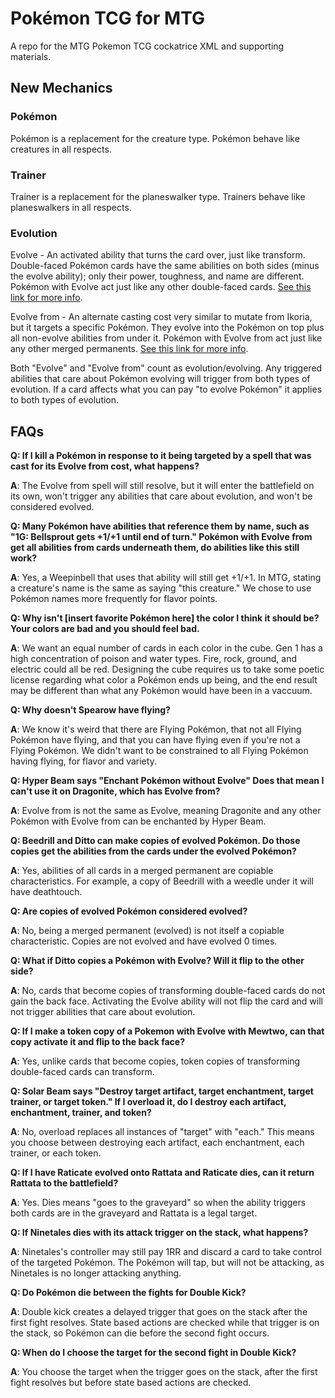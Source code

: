 # Pokémon TCG for MTG

A repo for the MTG Pokemon TCG cockatrice XML and supporting materials.

## New Mechanics

### Pokémon

Pokémon is a replacement for the creature type. Pokémon behave like creatures in all respects.

### Trainer

Trainer is a replacement for the planeswalker type. Trainers behave like planeswalkers in all respects.

### Evolution

Evolve - An activated ability that turns the card over, just like transform. Double-faced Pokémon cards have the same abilities on both sides (minus the evolve ability); only their power, toughness, and name are different. Pokémon with Evolve act just like any other double-faced cards. [See this link for more info](https://mtg.fandom.com/wiki/Double-faced_card).

Evolve from - An alternate casting cost very similar to mutate from Ikoria, but it targets a specific Pokémon. They evolve into the Pokémon on top plus all non-evolve abilities from under it. Pokémon with Evolve from act just like any other merged permanents. [See this link for more info](https://mtg.fandom.com/wiki/Merge).

Both "Evolve" and "Evolve from" count as evolution/evolving. Any triggered abilities that care about Pokémon evolving will trigger from both types of evolution. If a card affects what you can pay "to evolve Pokémon" it applies to both types of evolution. 

## FAQs

**Q: If I kill a Pokémon in response to it being targeted by a spell that was cast for its Evolve from cost, what happens?**

**A**: The Evolve from spell will still resolve, but it will enter the battlefield on its own, won't trigger any abilities that care about evolution, and won't be considered evolved.

**Q: Many Pokémon have abilities that reference them by name, such as "1G: Bellsprout gets +1/+1 until end of turn." Pokémon with Evolve from get all abilities from cards underneath them, do abilities like this still work?**

**A**: Yes, a Weepinbell that uses that ability will still get +1/+1. In MTG, stating a creature's name is the same as saying "this creature." We chose to use Pokémon names more frequently for flavor points.

**Q: Why isn't [insert favorite Pokémon here] the color I think it should be? Your colors are bad and you should feel bad.**

**A**: We want an equal number of cards in each color in the cube. Gen 1 has a high concentration of poison and water types. Fire, rock, ground, and electric could all be red. Designing the cube requires us to take some poetic license regarding what color a Pokémon ends up being, and the end result may be different than what any Pokémon would have been in a vaccuum. 

**Q: Why doesn't Spearow have flying?**

**A**: We know it's weird that there are Flying Pokémon, that not all Flying Pokémon have flying, and that you can have flying even if you're not a Flying Pokémon. We didn't want to be constrained to all Flying Pokémon having flying, for flavor and variety.

**Q: Hyper Beam says "Enchant Pokémon without Evolve" Does that mean I can't use it on Dragonite, which has Evolve from?**

**A**: Evolve from is not the same as Evolve, meaning Dragonite and any other Pokémon with Evolve from can be enchanted by Hyper Beam.

**Q: Beedrill and Ditto can make copies of evolved Pokémon. Do those copies get the abilities from the cards under the evolved Pokémon?**

**A**: Yes, abilities of all cards in a merged permanent are copiable characteristics. For example, a copy of Beedrill with a weedle under it will have deathtouch.

**Q: Are copies of evolved Pokémon considered evolved?**

**A**: No, being a merged permanent (evolved) is not itself a copiable characteristic. Copies are not evolved and have evolved 0 times.

**Q: What if Ditto copies a Pokémon with Evolve? Will it flip to the other side?**

**A**: No, cards that become copies of transforming double-faced cards do not gain the back face. Activating the Evolve ability will not flip the card and will not trigger abilities that care about evolution.

**Q: If I make a token copy of a Pokemon with Evolve with Mewtwo, can that copy activate it and flip to the back face?**

**A**: Yes, unlike cards that become copies, token copies of transforming double-faced cards can transform.

**Q: Solar Beam says "Destroy target artifact, target enchantment, target trainer, or target token." If I overload it, do I destroy each artifact, enchantment, trainer, and token?**

**A**: No, overload replaces all instances of "target" with "each." This means you choose between destroying each artifact, each enchantment, each trainer, or each token.

**Q: If I have Raticate evolved onto Rattata and Raticate dies, can it return Rattata to the battlefield?**

**A**: Yes. Dies means "goes to the graveyard" so when the ability triggers both cards are in the graveyard and Rattata is a legal target.

**Q: If Ninetales dies with its attack trigger on the stack, what happens?**

**A**: Ninetales's controller may still pay 1RR and discard a card to take control of the targeted Pokémon. The Pokémon will tap, but will not be attacking, as Ninetales is no longer attacking anything.

**Q: Do Pokémon die between the fights for Double Kick?**

**A**: Double kick creates a delayed trigger that goes on the stack after the first fight resolves. State based actions are checked while that trigger is on the stack, so Pokémon can die before the second fight occurs.

**Q: When do I choose the target for the second fight in Double Kick?**

**A**: You choose the target when the trigger goes on the stack, after the first fight resolves but before state based actions are checked.
